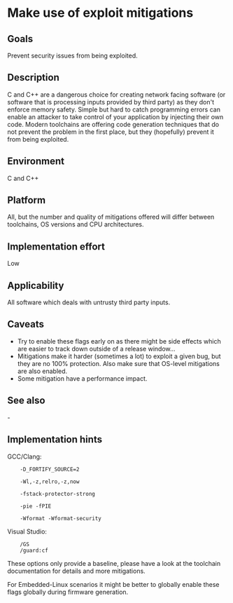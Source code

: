 # Make use of exploit mitigations

## Goals

Prevent security issues from being exploited.

## Description

C and C++ are a dangerous choice for creating network facing software (or software that is processing inputs provided by third party) as they don't enforce memory safety. Simple but hard to catch programming errors can enable an attacker to take control of your application by injecting their own code. Modern toolchains are offering code generation techniques that do not prevent the problem in the first place, but they (hopefully) prevent it from being exploited.

## Environment

C and C++

## Platform

All, but the number and quality of mitigations offered will differ between toolchains, OS versions and CPU architectures.

## Implementation effort

Low

## Applicability

All software which deals with untrusty third party inputs.

## Caveats

* Try to enable these flags early on as there might be side effects which are easier to track down outside of a release window...
* Mitigations make it harder (sometimes a lot) to exploit a given bug, but they are no 100% protection. Also make sure that OS-level mitigations are also enabled.
* Some mitigation have a performance impact.

## See also

\-

## Implementation hints

GCC/Clang:

```
    -D_FORTIFY_SOURCE=2

    -Wl,-z,relro,-z,now

    -fstack-protector-strong

    -pie -fPIE

    -Wformat­ -Wformat­-security

```

Visual Studio:

```
    /GS
    /guard:cf
```

These options only provide a baseline, please have a look at the toolchain documentation for details and more mitigations.

For Embedded-Linux scenarios it might be better to globally enable these flags globally during firmware generation.
